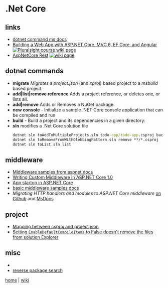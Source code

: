 # .Net Core

## links

+ [dotnet command ms docs](https://docs.microsoft.com/en-us/dotnet/core/tools/dotnet)
+ [Building a Web App with ASP.NET Core, MVC 6, EF Core, and Angular](./netcore/Building.A.Web.App.With.ASP.NET.Core.MVC6.EFCore.And.Angular.md)
[![Pluralsight course wiki page](https://img.shields.io/badge/Pluralsight-wiki-red.svg)](./netcore/Building.A.Web.App.With.ASP.NET.Core.MVC6.EFCore.And.Angular.md)
+ [AspNetCore Rest](./netcore/rest.md)
[![wiki page](https://img.shields.io/badge/wiki-page-green.svg)](./netcore/rest.md)


## dotnet commands

- **migrate** _Migrates_ a *project.json* (and _xproj_) based project to a *msbuild* based project.
- **add|list|remove reference** Adds a project reference, or deletes one, or lists all.
- **add|remove** Adds or Removes a NuGet package.
- **new console** - Initialize a sample .NET Core console application that can be compiled and run
- **build** - Build a project and its dependencies in a given directory:
- **sln** modifies a .Net Core solution file
  ```cmd
  dotnet sln toAddToMultipleProjects.sln todo-app/todo-app.csproj back-end/back-end.csproj
  dotnet sln toRemoveFromWithGlobbingPattern.sln remove **/*.csproj
  dotnet sln toList.sln list
  ```

## middleware

- [Middleware samples from aspnet docs](https://github.com/aspnet/Docs/tree/master/aspnetcore/fundamentals/middleware/sample)
- [Writing Custom Middleware in ASP.NET Core 1.0](https://www.exceptionnotfound.net/writing-custom-middleware-in-asp-net-core-1-0/)
- [App startup in ASP.NET Core](https://github.com/aspnet/Docs/blob/master/aspnetcore/fundamentals/startup.md)
- [basic middleware samples docs](https://github.com/aspnet/Docs/blob/master/aspnetcore/fundamentals/middleware.md)
- _Migrating HTTP handlers and modules to ASP.NET Core middleware_ [on Github](https://github.com/aspnet/Docs/blob/master/aspnetcore/migration/http-modules.md) and [MsDocs](https://docs.microsoft.com/en-us/aspnet/core/migration/http-modules)

## project

+ [Mapping between csproj and project.json](https://docs.microsoft.com/en-us/dotnet/core/tools/project-json-to-csproj)
+ [Setting `EnableDefaultCompileItems` to False doesn't remove the files from solution Explorer](https://github.com/dotnet/sdk/issues/1157)

## misc
+ 
+ [reverse package search](https://packagesearch.azurewebsites.net/)



[home](README.md)
| 
[wiki](https://github.com/illegitimis/Tutorial/wiki) 